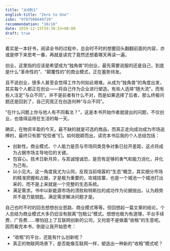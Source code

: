 ```yaml
---
title: "从0到1"
english-title: "Zero to One"
isbn: "9787508649719"
recommendation: "10/10"
date: 2019-12-15T19:39:53+08:00
draft: true
---
```


着实是一本好书，阅读全书的过程中，总会时不时的想要回头翻翻前面的内容，亦或是停下来思考一番，再就是读完了竟然还想着哪天再读一遍。

创业，这里指的应该是希望成为“独角兽”的创业，最先需要说服的还是自己，到底是什么“革命性的”、“颠覆性的”的商业模式，正在蓄势待发。

且不说创业，很多人甚至会觉得工作为何如此艰难。从成为“独角兽”的角度出发，其实每个人都正在创业——将自己作为企业进行塑造。有些人选择“随大流”，而有些人注定“与众不同”。并不是前者有什么不对，而是如果选择了后者，那么终极问题还是回到了，自己究竟正在创造何种“与众不同”。

“在什么问题上你与他人有不同看法？”，这是本书开始作者就提出的问题，不仅创业，也值得运用在生活的每一天。

确实，在物资丰盈的今天，最不缺的就是可选的商品，而真正走向成功成为市场追捧的，最终只有那“佼佼者”们。如何脱颖而出，读完本书后我的个人总结包括：

* 创新性。商业模式、个人能力是否与市场同类竞争对象已拉开差距，这点将成为占据市场主导地位的关键。
* 包容心。技术日新月异，与其诚惶诚恐，是否有足够的勇气和能力消化，并化为己有。
* 以小见大。这一角度我尤为认同，反观当前喧嚣的“生态”概念，其实细分市场的精准把握和占据，才是极为重要的，攻城拔寨，也是一个城池一个城池打出来的，而不是上来就是一个完整的生态系统。
* 满足需求。书中以新能源市场的溃败和特斯拉的成功作为论据抛出，认为趋势并不是万能钥匙，满足需求解决问题才是。

自己也时不时的回去想想创业思路、商业模式等等。但回想起一篇文章的结论，个人总结为商业模式大多仍旧没有脱离“包租公”模式。想想也极为有道理，平台手续费、广告费……哪怕冠上了互联网创新的公司，又何尝不是做着“收租”的生意呢。因而看完本书，倒是让我开始思考：

* “收租”的平台，还能有什么创新呢？
* 真正的物联网场景下，是否能像互联网一样，塑造出一种新的“收租”模式呢？
